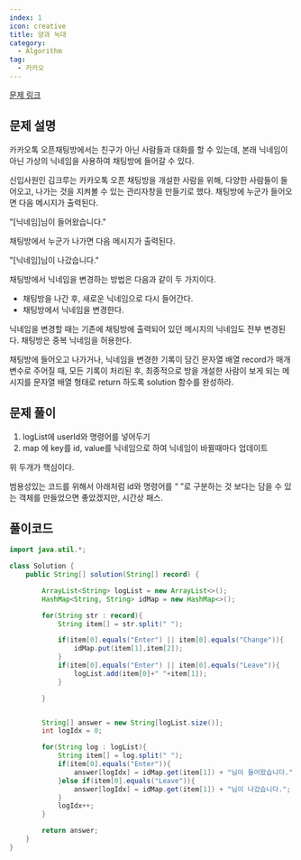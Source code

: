 ```yaml
---
index: 1
icon: creative
title: 양과 늑대
category:
  - Algorithm
tag:
  - 카카오
---
```


[문제 링크](https://programmers.co.kr/learn/courses/30/lessons/42888)

## 문제 설명

카카오톡 오픈채팅방에서는 친구가 아닌 사람들과 대화를 할 수 있는데, 본래 닉네임이 아닌 가상의 닉네임을 사용하여 채팅방에 들어갈 수 있다.

신입사원인 김크루는 카카오톡 오픈 채팅방을 개설한 사람을 위해, 다양한 사람들이 들어오고, 나가는 것을 지켜볼 수 있는 관리자창을 만들기로 했다. 채팅방에 누군가 들어오면 다음 메시지가 출력된다.

"[닉네임]님이 들어왔습니다."

채팅방에서 누군가 나가면 다음 메시지가 출력된다.

"[닉네임]님이 나갔습니다."

채팅방에서 닉네임을 변경하는 방법은 다음과 같이 두 가지이다.

- 채팅방을 나간 후, 새로운 닉네임으로 다시 들어간다.
- 채팅방에서 닉네임을 변경한다.

닉네임을 변경할 때는 기존에 채팅방에 출력되어 있던 메시지의 닉네임도 전부 변경된다. 채팅방은 중복 닉네임을 허용한다.

채팅방에 들어오고 나가거나, 닉네임을 변경한 기록이 담긴 문자열 배열 record가 매개변수로 주어질 때, 모든 기록이 처리된 후, 최종적으로 방을 개설한 사람이 보게 되는 메시지를 문자열 배열 형태로 return 하도록 solution 함수를 완성하라.

## 문제 풀이

1. logList에 userId와 명령어를 넣어두기
2. map 에 key를 id, value를 닉네임으로 하여 닉네임이 바뀔때마다 업데이트

위 두개가 핵심이다.

범용성있는 코드를 위해서 아래처럼 id와 명령어를 “ ”로 구분하는 것 보다는 담을 수 있는 객체를 만들었으면 좋았겠지만, 시간상 패스.

## 풀이코드

```java
import java.util.*;

class Solution {
    public String[] solution(String[] record) {

        ArrayList<String> logList = new ArrayList<>();
        HashMap<String, String> idMap = new HashMap<>();

        for(String str : record){
            String item[] = str.split(" ");

            if(item[0].equals("Enter") || item[0].equals("Change")){
                idMap.put(item[1],item[2]);
            }
            if(item[0].equals("Enter") || item[0].equals("Leave")){
                logList.add(item[0]+" "+item[1]);
            }

        }


        String[] answer = new String[logList.size()];
        int logIdx = 0;

        for(String log : logList){
            String item[] = log.split(" ");
            if(item[0].equals("Enter")){
                answer[logIdx] = idMap.get(item[1]) + "님이 들어왔습니다.";
            }else if(item[0].equals("Leave")){
                answer[logIdx] = idMap.get(item[1]) + "님이 나갔습니다.";
            }
            logIdx++;
        }

        return answer;
    }
}
```
